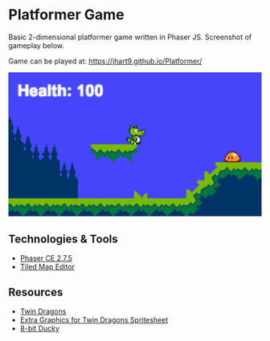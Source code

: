 # Platformer Game
Basic 2-dimensional platformer game written in Phaser JS. Screenshot of gameplay below.

Game can be played at: https://jhart9.github.io/Platformer/

![Game Screenshot](/assets/screen.png)

## Technologies & Tools
- [Phaser CE 2.7.5](https://phaser.io/)
- [Tiled Map Editor](http://www.mapeditor.org/)

## Resources
- [Twin Dragons](http://opengameart.org/content/twin-dragons)
- [Extra Graphics for Twin Dragons Spritesheet](http://opengameart.org/content/extra-graphics-for-twin-dragons-spritesheet)
- [8-bit Ducky](https://www.dl-sounds.com/royalty-free/8-bit-ducky/)
